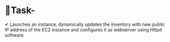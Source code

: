 # 🔰Task-

✔ Launches an instance, dynamically updates the inventory with new public IP address
   of the EC2 instance and configures it as webserver using Httpd software.
